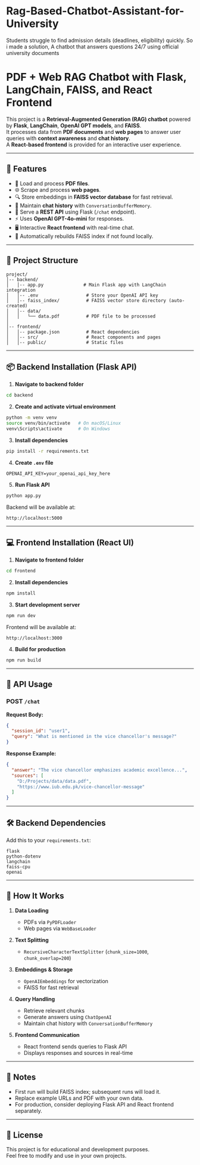 # Rag-Based-Chatbot-Assistant-for-University
 Students struggle to find admission details (deadlines, eligibility) quickly.  So i made a solution,  A chatbot that answers questions 24/7 using official university documents
# PDF + Web RAG Chatbot with Flask, LangChain, FAISS, and React Frontend

This project is a **Retrieval-Augmented Generation (RAG) chatbot** powered by **Flask**, **LangChain**, **OpenAI GPT models**, and **FAISS**.  
It processes data from **PDF documents** and **web pages** to answer user queries with **context awareness** and **chat history**.  
A **React-based frontend** is provided for an interactive user experience.

---

## 🚀 Features

- 📄 Load and process **PDF files**.
- 🌐 Scrape and process **web pages**.
- 🔍 Store embeddings in **FAISS vector database** for fast retrieval.
- 🧠 Maintain **chat history** with `ConversationBufferMemory`.
- 💬 Serve a **REST API** using Flask (`/chat` endpoint).
- ⚡ Uses **OpenAI GPT-4o-mini** for responses.
- 🖥 Interactive **React frontend** with real-time chat.
- 🔁 Automatically rebuilds FAISS index if not found locally.

---

## 📂 Project Structure

```
project/
│-- backend/
│   │-- app.py               # Main Flask app with LangChain integration
│   │-- .env                  # Store your OpenAI API key
│   │-- faiss_index/          # FAISS vector store directory (auto-created)
│   │-- data/
│   │   └── data.pdf          # PDF file to be processed
│
│-- frontend/
│   │-- package.json          # React dependencies
│   │-- src/                  # React components and pages
│   │-- public/               # Static files
```

---

## 📦 Backend Installation (Flask API)

1. **Navigate to backend folder**
```bash
cd backend
```

2. **Create and activate virtual environment**
```bash
python -m venv venv
source venv/bin/activate   # On macOS/Linux
venv\Scripts\activate      # On Windows
```

3. **Install dependencies**
```bash
pip install -r requirements.txt
```

4. **Create `.env` file**
```env
OPENAI_API_KEY=your_openai_api_key_here
```

5. **Run Flask API**
```bash
python app.py
```
Backend will be available at:
```
http://localhost:5000
```

---

## 💻 Frontend Installation (React UI)

1. **Navigate to frontend folder**
```bash
cd frontend
```

2. **Install dependencies**
```bash
npm install
```

3. **Start development server**
```bash
npm run dev
```
Frontend will be available at:
```
http://localhost:3000
```

4. **Build for production**
```bash
npm run build
```

---

## 📡 API Usage

### **POST** `/chat`

**Request Body:**
```json
{
  "session_id": "user1",
  "query": "What is mentioned in the vice chancellor's message?"
}
```

**Response Example:**
```json
{
  "answer": "The vice chancellor emphasizes academic excellence...",
  "sources": [
    "D:/Projects/data/data.pdf",
    "https://www.iub.edu.pk/vice-chancellor-message"
  ]
}
```

---

## 🛠 Backend Dependencies

Add this to your `requirements.txt`:

```
flask
python-dotenv
langchain
faiss-cpu
openai
```

---

## 🧠 How It Works

1. **Data Loading**  
   - PDFs via `PyPDFLoader`
   - Web pages via `WebBaseLoader`

2. **Text Splitting**  
   - `RecursiveCharacterTextSplitter` (`chunk_size=1000`, `chunk_overlap=200`)

3. **Embeddings & Storage**  
   - `OpenAIEmbeddings` for vectorization
   - FAISS for fast retrieval

4. **Query Handling**  
   - Retrieve relevant chunks
   - Generate answers using `ChatOpenAI`
   - Maintain chat history with `ConversationBufferMemory`

5. **Frontend Communication**  
   - React frontend sends queries to Flask API
   - Displays responses and sources in real-time

---

## 📌 Notes

- First run will build FAISS index; subsequent runs will load it.
- Replace example URLs and PDF with your own data.
- For production, consider deploying Flask API and React frontend separately.

---

## 📜 License

This project is for educational and development purposes.  
Feel free to modify and use in your own projects.

